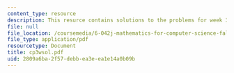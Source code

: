 ```yaml
---
content_type: resource
description: This resurce contains solutions to the problems for week 3, wednesday.
file: null
file_location: /coursemedia/6-042j-mathematics-for-computer-science-fall-2005/2809a6ba2f57debbea3eea1e14a0b09b_cp3wsol.pdf
file_type: application/pdf
resourcetype: Document
title: cp3wsol.pdf
uid: 2809a6ba-2f57-debb-ea3e-ea1e14a0b09b
---
```

